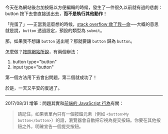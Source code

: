 今天在為網站後台加按鈕以方便編輯的時候，發生了一件很久以前就有過的悲劇：button 按下去會直接送出去，**而不是執行其他動作**！

「完蛋了」──正當我這麼想的時候，[stack overflow 救了我一命](https://stackoverflow.com/questions/6727251/button-to-without-submit)──大概的意思就是說，`button` 透過設定，預設的類型為 `submit`。

那，如果我不想讓 `button` 送出呢？那就要讓 `button` 歸為 `button`。

怎麼做？[按照網站所說](http://www.wibibi.com/info.php?tid=117)，有兩個辦法：

1. button type="button"
2. input type="button"

第一個方法用下去會出問題，第二個就成功了！

於是，一天又平安的度過了。

-----

2017/08/31 增筆：問題其實和[前端的 JavaScript 行為](https://developer.mozilla.org/zh-TW/docs/Web/HTML/Element/input/submit)有關：
> 請記住，如果表單內只有一個按鈕元素（例如  <code>&lt;button&gt;My button&lt;/button&gt;</code>）的話，瀏覽器會自動把它視為提交按鈕。你要在其他按鈕之外，明確宣告一個提交按鈕。